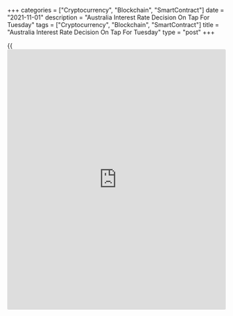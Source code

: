 +++
categories = ["Cryptocurrency", "Blockchain", "SmartContract"]
date = "2021-11-01"
description = "Australia Interest Rate Decision On Tap For Tuesday"
tags = ["Cryptocurrency", "Blockchain", "SmartContract"]
title = "Australia Interest Rate Decision On Tap For Tuesday"
type = "post"
+++

{{<iframe id="large-banner" src="https://www.bounty.group/#slide=18.0" width="100%" height="600" scrolling="no" style="border: 0px solid rgb(216, 221, 230); border-radius: 3px;">}}

The Reserve Bank of Australia will wrap up its monetary [policy](https://www.fintechee.com/policy/) meeting
on Tuesday and then announce its decision on interest rates,
highlighting a modest day for Asia-Pacific economic activity. The RBA is
widely expected to keep its benchmark lending rate unchanged ta 0.10
percent.

Australia also will see October results for the inflation gauge from TD
Securities and the Melbourne Institute; in September, inflation was seen
higher by 0.3 percent on month.

The Philippines will see October results for the manufacturing PMI from
Markit Economics; in September, the index score was 50.9.

South Korea will provide October numbers for consumer prices, with
forecasts suggesting an increase of 0.1 percent on month and 3.15
percent on year. The follows the 0.5 percent monthly increase and the
2.5 percent yearly gain in September.

Hong Kong will release September figures for retail sales; in August,
sales were up 10.6 percent on year.

For comments and feedback [contact](https://www.playgroundfx.com/contact/): editorial@rtt[news](https://www.letsplayfx.com/blog/forex-news-website/).com

[Economic News][1]

 **What parts of the world are seeing the best (and worst) economic
performances lately? Click[here][2] to check out our [Econ Scorecard][2]
and find out! See up-to-the-moment [ranking](https://www.playgroundfx.com/blog/crypto-exchange-ranking/)s for the best and worst
performers in [GDP][3], [unemployment rate][4], [inflation][5] and much
more.**

   1. www.rtt[news](https://www.letsplayfx.com/blog/forex-news-website/).com/Content/EconomicNews.aspx
   2. www.rtt[news](https://www.letsplayfx.com/blog/forex-news-website/).com/economic-scorecard/world-rank/unemployment-rate/highest-performance.aspx
   3. www.rtt[news](https://www.letsplayfx.com/blog/forex-news-website/).com/economic-scorecard/world-rank/GDP/highest-performance.aspx
   4. www.rtt[news](https://www.letsplayfx.com/blog/forex-news-website/).com/economic-scorecard/world-rank/unemployment-rate/lowest-performance.aspx
   5. www.rtt[news](https://www.letsplayfx.com/blog/forex-news-website/).com/economic-scorecard/world-rank/CPI/highest-performance.aspx